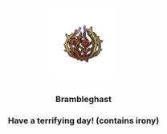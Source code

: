 <p align="center">
    <img src="https://raw.githubusercontent.com/PokeAPI/sprites/master/sprites/pokemon/947.png" width="150" height="150">
</p>
<h3 align="center"> <b>Brambleghast</b></h3>
<h3 align="center">Have a terrifying day! (contains irony)</h3>

